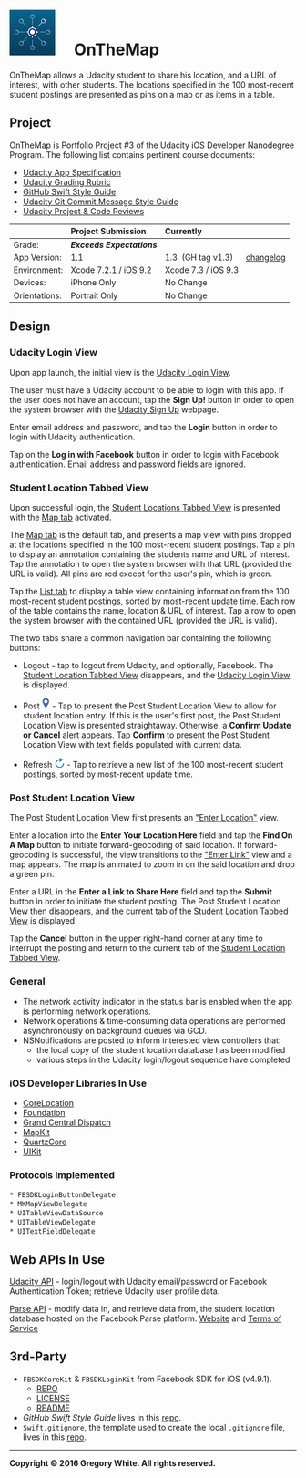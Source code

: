 # ![App Icon](./Paperwork/READMEFiles/OnTheMap_80.png)&nbsp;&nbsp;&nbsp;&nbsp;&nbsp;OnTheMap

OnTheMap allows a Udacity student to share his location, and a URL of
interest, with other students.  The locations specified in the 100
most-recent student postings are presented as pins on a map or as items
in a table.  

## Project

OnTheMap is Portfolio Project #3 of the Udacity iOS Developer Nanodegree
Program.  The following list contains pertinent course documents:
* [Udacity App Specification](./Paperwork/Udacity/UdacityAppSpecification.pdf)  
* [Udacity Grading Rubric](./Paperwork/Udacity/UdacityGradingRubric.pdf)  
* [GitHub Swift Style Guide](./Paperwork/Udacity/GitHubSwiftStyleGuide.pdf)  
* [Udacity Git Commit Message Style Guide](./Paperwork/Udacity/UdacityGitCommitMessageStyleGuide.pdf)  
* [Udacity Project & Code Reviews](https://review.udacity.com/#!/reviews/101387)

|               | Project Submission             | Currently
| :----------   | :-------------             | :----------------- |
| Grade:        | ***Exceeds Expectations*** | |  
| App Version:  | 1.1                        | 1.3&nbsp;&nbsp;(GH tag v1.3)&nbsp;&nbsp;&nbsp;&nbsp;&nbsp;&nbsp;[changelog](./Paperwork/READMEFiles/ChangeLog.md)|
| Environment:  | Xcode 7.2.1 / iOS 9.2      | Xcode 7.3 / iOS 9.3 |
| Devices:      | iPhone Only                | No Change |
| Orientations: | Portrait Only              | No Change |

## Design

### Udacity Login View

Upon app launch, the initial view is the
[Udacity Login View](./Paperwork/READMEFiles/UdacityLoginView.md).

The user must have a Udacity account to be able to login with this app.
If the user does not have an account, tap the **Sign Up!** button in
order to open the system browser with the
[Udacity Sign Up](./Paperwork/READMEFiles/UdacitySignUpWebpage.md)
webpage.

Enter email address and password, and tap the **Login** button in order
to login with Udacity authentication.

Tap on the **Log in with Facebook** button in order to login with
Facebook authentication.  Email address and password fields are ignored.

### Student Location Tabbed View

Upon successful login, the
[Student Locations Tabbed View](./Paperwork/READMEFiles/StudentLocationsTabbedView.md)
is presented with the [Map tab](./Paperwork/READMEFiles/StudentLocationsTabbedView.md)
activated.  

The [Map tab](./Paperwork/READMEFiles/StudentLocationsTabbedView.md)
is the default tab, and presents a map view with pins dropped at the
locations specified in the 100 most-recent student postings.  Tap a pin
to display an annotation containing the students name and URL of interest.
Tap the annotation to open the system browser with that URL (provided
the URL is valid).  All pins are red except for the user's pin, which is
green.

Tap the
[List tab](./Paperwork/READMEFiles/StudentLocationsTabbedView.md)
to display a table view containing information from the 100 most-recent
student postings, sorted by most-recent update time.  Each row of the
table contains the name, location & URL of interest.  Tap a row to open
the system browser with the contained URL (provided the URL is valid).

The two tabs share a common navigation bar containing the following
buttons:

* Logout - tap to logout from Udacity, and optionally, Facebook.  The
[Student Location Tabbed View](./Paperwork/READMEFiles/StudentLocationsTabbedView.md)
disappears, and the [Udacity Login View](./Paperwork/READMEFiles/UdacityLoginView.md)
is displayed.  

* Post ![Pin Button](./Paperwork/READMEFiles/PinIcon.png) - Tap to
present the Post Student Location View to allow for student location
entry.  If this is the user's first post, the Post Student Location View
is presented straightaway.  Otherwise, a **Confirm Update or Cancel** alert
appears.  Tap **Confirm** to present the Post Student Location View with
text fields populated with current data.

* Refresh ![Refresh Button](./Paperwork/READMEFiles/RefreshIcon.png) -
Tap to retrieve a new list of the 100 most-recent student postings,
sorted by most-recent update time.

### Post Student Location View

The Post Student Location View first presents an
["Enter Location"](./Paperwork/READMEFiles/PostStudentLocationView.md)
view.

Enter a location into the **Enter Your Location Here** field and tap the
**Find On A Map** button to initiate forward-geocoding of said location.
If forward-geocoding is successful, the view transitions to the
["Enter Link"](./Paperwork/READMEFiles/PostStudentLocationView.md)
view and a map appears.  The map is animated to zoom in on the said
location and drop a green pin.

Enter a URL in the **Enter a Link to Share Here** field and tap
the **Submit** button in order to initiate the student posting.  The
Post Student Location View then disappears, and the current tab of the
[Student Location Tabbed View](./Paperwork/READMEFiles/StudentLocationsTabbedView.md)
is displayed.

Tap the **Cancel** button in the upper right-hand corner at any time to
interrupt the posting and return to the current tab of the
[Student Location Tabbed View](./Paperwork/READMEFiles/StudentLocationsTabbedView.md).

### General

* The network activity indicator in the status bar is enabled when the
app is performing network operations.
* Network operations & time-consuming data operations are performed
asynchronously on background queues via GCD.
* NSNotifications are posted to inform interested view controllers that:
  - the local copy of the student location database has been modified
  - various steps in the Udacity login/logout sequence have completed

### iOS Developer Libraries In Use

- [CoreLocation](./Paperwork/READMEFiles/CoreLocation.md)
- [Foundation](./Paperwork/READMEFiles/Foundation.md)
- [Grand Central Dispatch](./Paperwork/READMEFiles/GCD.md)
- [MapKit](./Paperwork/READMEFiles/MapKit.md)
- [QuartzCore](./Paperwork/READMEFiles/QuartzCore.md)
- [UIKit](./Paperwork/READMEFiles/UIKit.md)

### Protocols Implemented

```
* FBSDKLoginButtonDelegate
* MKMapViewDelegate
* UITableViewDataSource
* UITableViewDelegate
* UITextFieldDelegate
```

## Web APIs In Use

[Udacity API](./Paperwork/APIs/UdacityAPIOverview.pdf) - login/logout
with Udacity email/password or Facebook Authentication Token; retrieve
Udacity user profile data.

[Parse API](./Paperwork/APIs/ParseAPIOverview.pdf) - modify data in,
and retrieve data from, the student location database hosted on the
Facebook Parse platform.  [Website](https://parse.com) and
[Terms of Service](https://parse.com/policies)

## 3rd-Party

* `FBSDKCoreKit` & `FBSDKLoginKit` from Facebook SDK for iOS (v4.9.1).
  - [REPO](https://github.com/facebook/facebook-ios-sdk)
  - [LICENSE](./Paperwork/Licenses/FacebookSDK_LICENSE.txt)
  - [README](./Paperwork/Licenses/FacebookSDK_README.txt)
* *GitHub Swift Style Guide* lives in this
[repo](https://github.com/github/swift-style-guide).
* `Swift.gitignore`, the template used to create the local `.gitignore` file,
lives in this [repo](https://github.com/github/gitignore).

---
**Copyright © 2016 Gregory White. All rights reserved.**
